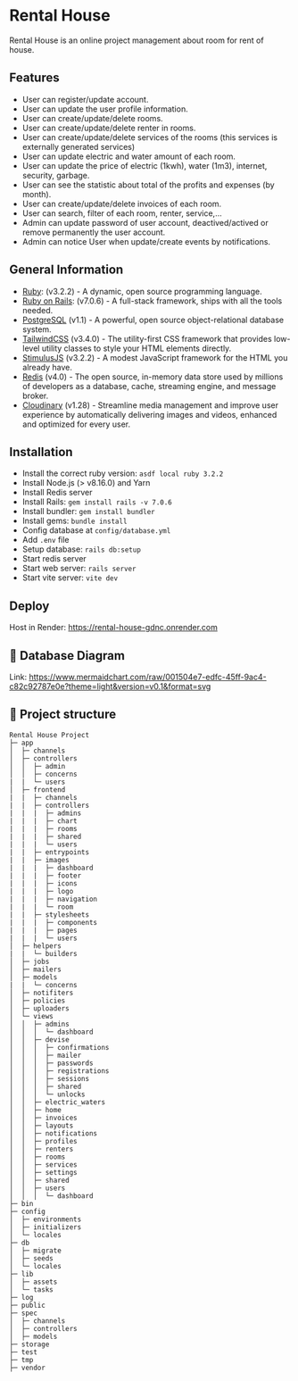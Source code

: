 # Rental House

Rental House is an online project management about room for rent of house.

## Features

- User can register/update account.
- User can update the user profile information.
- User can create/update/delete rooms.
- User can create/update/delete renter in rooms.
- User can create/update/delete services of the rooms (this services is externally generated services)
- User can update electric and water amount of each room.
- User can update the price of electric (1kwh), water (1m3), internet, security, garbage.
- User can see the statistic about total of the profits and expenses (by month).
- User can create/update/delete invoices of each room.
- User can search, filter of each room, renter, service,...
- Admin can update password of user account, deactived/actived or remove permanently the user account.
- Admin can notice User when update/create events by notifications.

## General Information

- [Ruby]: (v3.2.2) - A dynamic, open source programming language.
- [Ruby on Rails]: (v7.0.6) - A full-stack framework, ships with all the tools needed.
- [PostgreSQL] (v1.1) - A powerful, open source object-relational database system.
- [TailwindCSS] (v3.4.0) - The utility-first CSS framework that provides low-level utility classes to style your HTML elements directly.
- [StimulusJS] (v3.2.2) - A modest JavaScript framework for the HTML you already have.
- [Redis] (v4.0) - The open source, in-memory data store used by millions of developers as a database, cache, streaming engine, and message broker.
- [Cloudinary] (v1.28) - Streamline media management and improve user experience by automatically delivering images and videos, enhanced and optimized for every user.

## Installation

- Install the correct ruby version: `asdf local ruby 3.2.2`
- Install Node.js (> v8.16.0) and Yarn
- Install Redis server
- Install Rails: `gem install rails -v 7.0.6`
- Install bundler: `gem install bundler`
- Install gems: `bundle install`
- Config database at `config/database.yml`
- Add `.env` file
- Setup database: `rails db:setup`
- Start redis server
- Start web server: `rails server`
- Start vite server: `vite dev`

## Deploy

Host in Render: <https://rental-house-gdnc.onrender.com>

## 📌 Database Diagram

Link: <https://www.mermaidchart.com/raw/001504e7-edfc-45ff-9ac4-c82c92787e0e?theme=light&version=v0.1&format=svg>

## 📌 Project structure

```text
Rental House Project
├─ app
│  ├─ channels
│  ├─ controllers
│  │  ├─ admin
│  │  ├─ concerns
|  |  └─ users
│  ├─ frontend
|  |  ├─ channels
|  |  ├─ controllers
|  |  |  ├─ admins
|  |  |  ├─ chart
|  |  |  ├─ rooms
|  |  |  ├─ shared
|  |  |  └─ users
|  |  ├─ entrypoints
|  |  ├─ images
|  |  |  ├─ dashboard
|  |  |  ├─ footer
|  |  |  ├─ icons
|  |  |  ├─ logo
|  |  |  ├─ navigation
|  |  |  └─ room
|  |  ├─ stylesheets
|  |  |  ├─ components
|  |  |  ├─ pages
|  |  |  └─ users
│  ├─ helpers
|  |  └─ builders
│  ├─ jobs
│  ├─ mailers
│  ├─ models
|  |  └─ concerns
│  ├─ notifiters
│  ├─ policies
│  ├─ uploaders
│  └─ views
│  │  ├─ admins
│  │  │  └─ dashboard
│  │  ├─ devise
│  │  │  ├─ confirmations
│  │  │  ├─ mailer
│  │  │  ├─ passwords
│  │  │  ├─ registrations
│  │  │  ├─ sessions
│  │  │  ├─ shared
│  │  │  └─ unlocks
│  │  ├─ electric_waters
│  │  ├─ home
│  │  ├─ invoices
│  │  ├─ layouts
│  │  ├─ notifications
│  │  ├─ profiles
│  │  ├─ renters
│  │  ├─ rooms
│  │  ├─ services
│  │  ├─ settings
│  │  ├─ shared
│  │  ├─ users
│  │  │  └─ dashboard
├─ bin
├─ config
│  ├─ environments
│  ├─ initializers
│  └─ locales
├─ db
│  ├─ migrate
│  ├─ seeds
│  └─ locales
├─ lib
│  ├─ assets
│  └─ tasks
├─ log
├─ public
├─ spec
│  ├─ channels
│  ├─ controllers
│  ├─ models
├─ storage
├─ test
├─ tmp
├─ vendor
```

[Ruby]: https://www.ruby-lang.org/en/
[Ruby on Rails]: https://rubyonrails.org/
[PostgreSQL]: https://www.postgresql.org/
[TailwindCSS]: https://tailwindcss.com/docs/installation/
[StimulusJs]: https://stimulus.hotwired.dev/
[Redis]: https://redis.io/
[Cloudinary]: https://cloudinary.com/
